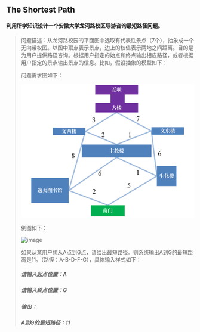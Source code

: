 ## The Shortest Path
#### 利用所学知识设计一个安徽大学龙河路校区导游咨询最短路径问题。

> 问题描述：从龙河路校园的平面图中选取有代表性景点（7个），抽象成一个无向带权图。以图中顶点表示景点，边上的权值表示两地之间距离。目的是为用户提供路径咨询。根据用户指定的始点和终点输出相应路径，或者根据用户指定的景点输出景点的信息。比如，假设抽象的模型如下：
>
> 问题需求图如下：
> 
> ![image](https://github.com/abydym/Diamond/blob/main/Data%20Structure/Graph/Pictures/Question.png)
>
> 例图如下：
>
> ![image]()
> 
> 如果从某用户想从A点到G点，请给出最短路径。则系统输出A到G的最短距离是11。（路径：A-B-D-F-G），具体输入样式如下：
> ##### 请输入起点位置：A
> 
> ##### 请输入终点位置：G
> 
> ##### 输出：
> 
> ##### A到G的最短路径：11
> 
